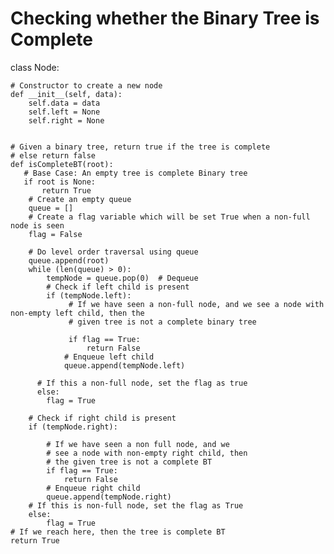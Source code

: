 # Checking whether the Binary Tree is Complete


   
   class Node:

    # Constructor to create a new node
    def __init__(self, data):
        self.data = data
        self.left = None
        self.right = None


    # Given a binary tree, return true if the tree is complete
    # else return false
    def isCompleteBT(root):
       # Base Case: An empty tree is complete Binary tree
       if root is None:
           return True
        # Create an empty queue
        queue = []
        # Create a flag variable which will be set True when a non-full node is seen
        flag = False

        # Do level order traversal using queue
        queue.append(root)
        while (len(queue) > 0):
            tempNode = queue.pop(0)  # Dequeue
            # Check if left child is present
            if (tempNode.left):
                 # If we have seen a non-full node, and we see a node with non-empty left child, then the
                 # given tree is not a complete binary tree
                 
                 if flag == True:
                     return False
                # Enqueue left child
                queue.append(tempNode.left)
                
          # If this a non-full node, set the flag as true
          else:
            flag = True

        # Check if right child is present
        if (tempNode.right):

            # If we have seen a non full node, and we
            # see a node with non-empty right child, then
            # the given tree is not a complete BT
            if flag == True:
                return False
            # Enqueue right child
            queue.append(tempNode.right)
        # If this is non-full node, set the flag as True
        else:
            flag = True
    # If we reach here, then the tree is complete BT
    return True
